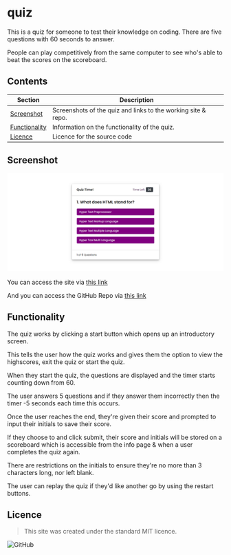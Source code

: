 # quiz
This is a quiz for someone to test their knowledge on coding. There are five questions with 60 seconds to answer.

People can play competitively from the same computer to see who's able to beat the scores on the scoreboard.

## Contents
Section | Description
------------ | -------------
[Screenshot](#screenshot) | Screenshots of the quiz and links to the working site & repo.
[Functionality](#functionality) | Information on the functionality of the quiz.
[Licence](#licence) | Licence for the source code

## Screenshot
![Screenshot of working quiz](Assets/screenshot_of_quiz.PNG)

You can access the site via [this link](https://kvtemadden.github.io/quiz/)

And you can access the GitHub Repo via [this link](https://github.com/kvtemadden/quiz)

## Functionality
The quiz works by clicking a start button which opens up an introductory screen.

This tells the user how the quiz works and gives them the option to view the highscores, exit the quiz or start the quiz.

When they start the quiz, the questions are displayed and the timer starts counting down from 60.

The user answers 5 questions and if they answer them incorrectly then the timer -5 seconds each time this occurs.

Once the user reaches the end, they're given their score and prompted to input their initials to save their score.

If they choose to and click submit, their score and initials will be stored on a scoreboard which is accessible from the info page & when a user completes the quiz again.

There are restrictions on the initials to ensure they're no more than 3 characters long, nor left blank.

The user can replay the quiz if they'd like another go by using the restart buttons.

## Licence
> This site was created under the standard MIT licence.

![GitHub](https://img.shields.io/github/license/kvtemadden/portfolio?color=%23203333&label=LICENCED%20AS&style=for-the-badge)

